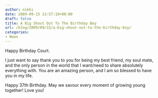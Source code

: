 ```yaml
---
author: nikki
date: 2009-09-15 13:57:19+00:00
draft: false
title: A Big Shout Out To The Birthday Boy
url: /blog/2009/09/15/a-big-shout-out-to-the-birthday-boy/
categories:
- News
---
```


Happy Birthday Court.  

I just want to say thank you to you for being my best friend, my soul mate, and the only person in the world that I want/need to share absolutely everything with.  You are an amazing person, and I am so blessed to have you in my life.  

Happy 37th Birthday.  May we savour every moment of growing young together!
Love you!

